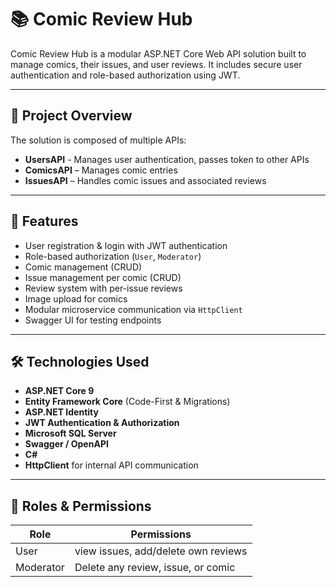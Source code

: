 # 📚 Comic Review Hub

Comic Review Hub is a modular ASP.NET Core Web API solution built to manage comics, their issues, and user reviews. It includes secure user authentication and role-based authorization using JWT.

---

## 🔧 Project Overview

The solution is composed of multiple APIs:

- **UsersAPI** - Manages user authentication, passes token to other APIs 
- **ComicsAPI** – Manages comic entries
- **IssuesAPI** – Handles comic issues and associated reviews

---

## 🚀 Features

- User registration & login with JWT authentication
- Role-based authorization (`User`, `Moderator`)
- Comic management (CRUD)
- Issue management per comic (CRUD)
- Review system with per-issue reviews
- Image upload for comics
- Modular microservice communication via `HttpClient`
- Swagger UI for testing endpoints

---

## 🛠 Technologies Used

- **ASP.NET Core 9**
- **Entity Framework Core** (Code-First & Migrations)
- **ASP.NET Identity**
- **JWT Authentication & Authorization**
- **Microsoft SQL Server**
- **Swagger / OpenAPI**
- **C#**
- **HttpClient** for internal API communication

---

## 🧪 Roles & Permissions

| Role       | Permissions                                           |
|------------|--------------------------------------------------------|
| User       | view issues, add/delete own reviews                   |
| Moderator  | Delete any review, issue, or comic                    |


